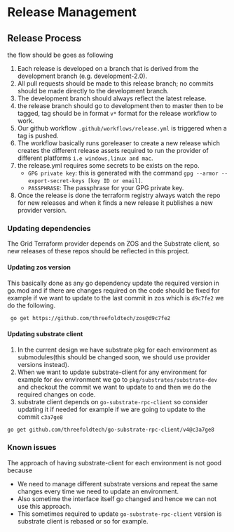 # Release Management

## Release Process

the flow should be goes as following

1. Each release is developed on a branch that is derived from the development branch (e.g. development-2.0).
2. All pull requests should be made to this release branch; no commits should be made directly to the development branch.
3. The development branch should always reflect the latest release.
4. the release branch should go to development then to master then to be tagged, tag should be in format `v*` format for the release workflow to work.
5. Our github workflow `.github/workflows/release.yml` is triggered when a tag is pushed.
6. The workflow basically runs goreleaser to create a new release which creates the different release assets required to run the provider of different platforms `i.e windows,linux and mac`.
7. the release.yml requires some secrets to be exists on the repo.
    - `GPG private key`: this is generated with the command `gpg --armor --export-secret-keys [key ID or email]`.
    - `PASSPHRASE`: The passphrase for your GPG private key.
8. Once the release is done the terraform registry always watch the repo for new releases and when it finds a new release it publishes a new provider version.

### Updating dependencies

The Grid Terraform provider depends on ZOS and the Substrate client, so new releases of these repos should be reflected in this project.

#### Updating zos version

This basically done as any go dependency update the required version in go.mod and if there are changes required on the code should be fixed for example if we want to update to the last commit in zos which is `d9c7fe2` we do the following.

```bash
 go get https://github.com/threefoldtech/zos@d9c7fe2
```

#### Updating substrate client

1. In the current design we have substrate pkg for each environment as submodules(this should be changed soon, we should use provider versions instead).
2. When we want to update substrate-client for any environment for example for `dev` environment we go to `pkg/substrates/substrate-dev` and checkout the commit we want to update to and then we do the required changes on code.
3. substrate client depends on `go-substrate-rpc-client` so consider updating it if needed
    for example if we are going to update to the commit `c3a7ge8`

```bash
go get github.com/threefoldtech/go-substrate-rpc-client/v4@c3a7ge8
```

### Known issues

The approach of having substrate-client for each environment is not good because

- We need to manage different substrate versions and repeat the same changes every time we need to update an environment.
- Also sometime the interface itself go changed and hence we can not use this approach.
- This sometimes required to update `go-substrate-rpc-client` version is substrate client is rebased or so for example.
